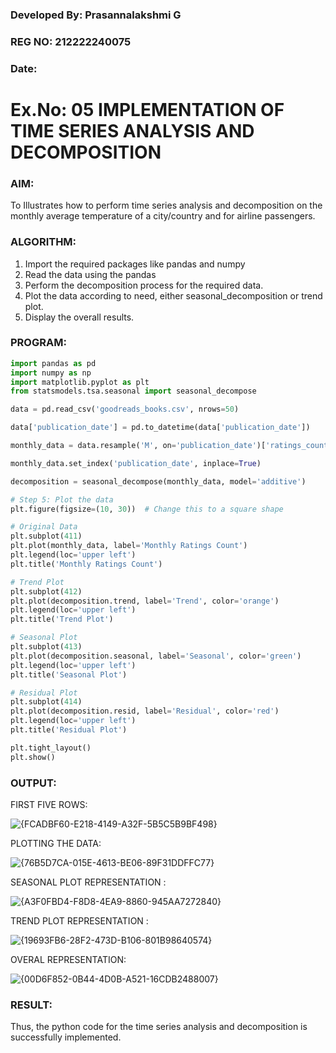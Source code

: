### Developed By: Prasannalakshmi G
### REG NO: 212222240075
### Date: 


# Ex.No: 05  IMPLEMENTATION OF TIME SERIES ANALYSIS AND DECOMPOSITION

### AIM:
To Illustrates how to perform time series analysis and decomposition on the monthly average temperature of a city/country and for airline passengers.

### ALGORITHM:
1. Import the required packages like pandas and numpy
2. Read the data using the pandas
3. Perform the decomposition process for the required data.
4. Plot the data according to need, either seasonal_decomposition or trend plot.
5. Display the overall results.

### PROGRAM:
```python
import pandas as pd
import numpy as np
import matplotlib.pyplot as plt
from statsmodels.tsa.seasonal import seasonal_decompose

data = pd.read_csv('goodreads_books.csv', nrows=50)

data['publication_date'] = pd.to_datetime(data['publication_date']) 

monthly_data = data.resample('M', on='publication_date')['ratings_count'].sum().reset_index()

monthly_data.set_index('publication_date', inplace=True)

decomposition = seasonal_decompose(monthly_data, model='additive')

# Step 5: Plot the data
plt.figure(figsize=(10, 30))  # Change this to a square shape

# Original Data
plt.subplot(411)
plt.plot(monthly_data, label='Monthly Ratings Count')
plt.legend(loc='upper left')
plt.title('Monthly Ratings Count')

# Trend Plot
plt.subplot(412)
plt.plot(decomposition.trend, label='Trend', color='orange')
plt.legend(loc='upper left')
plt.title('Trend Plot')

# Seasonal Plot
plt.subplot(413)
plt.plot(decomposition.seasonal, label='Seasonal', color='green')
plt.legend(loc='upper left')
plt.title('Seasonal Plot')

# Residual Plot
plt.subplot(414)
plt.plot(decomposition.resid, label='Residual', color='red')
plt.legend(loc='upper left')
plt.title('Residual Plot')

plt.tight_layout()
plt.show()

```

### OUTPUT:

FIRST FIVE ROWS:

![{FCADBF60-E218-4149-A32F-5B5C5B9BF498}](https://github.com/user-attachments/assets/402a1487-8cab-4dc2-b026-d7c55a4f22fd)


PLOTTING THE DATA:

![{76B5D7CA-015E-4613-BE06-89F31DDFFC77}](https://github.com/user-attachments/assets/c10ecbe7-95ec-4fb4-b7d1-8ea6f8a6de70)


SEASONAL PLOT REPRESENTATION :

![{A3F0FBD4-F8D8-4EA9-8860-945AA7272840}](https://github.com/user-attachments/assets/bfed3db5-bd30-4ad8-970a-d9928282150d)


TREND PLOT REPRESENTATION :

![{19693FB6-28F2-473D-B106-801B98640574}](https://github.com/user-attachments/assets/199b43a0-b38f-4077-a7b9-1280b66b91a2)


OVERAL REPRESENTATION:

![{00D6F852-0B44-4D0B-A521-16CDB2488007}](https://github.com/user-attachments/assets/93b373da-a3b1-4505-8e42-95d03f446cff)



### RESULT:
Thus, the python code for the time series analysis and decomposition is successfully implemented.
